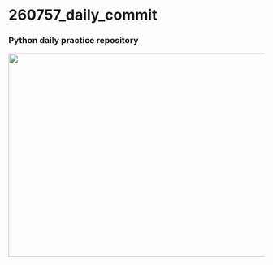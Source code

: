 # 260757_daily_commit
### Python daily practice repository<br/>
<p align="left">
  <img width="700" height="400" src="https://user-images.githubusercontent.com/39693903/115541014-4760a700-a2bc-11eb-9589-56267c5365eb.gif">
</p>
